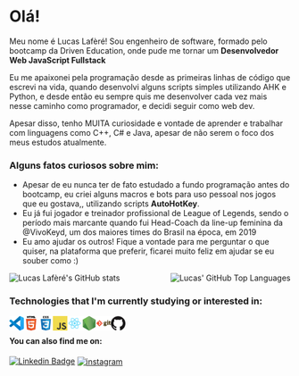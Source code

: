 # Olá!

Meu nome é Lucas Lafèré! Sou engenheiro de software, formado pelo bootcamp da Driven Education, onde pude me tornar um **Desenvolvedor Web JavaScript Fullstack**

Eu me apaixonei pela programação desde as primeiras linhas de código que escrevi na vida, quando desenvolvi alguns scripts simples utilizando AHK e Python, e desde então eu sempre quis me desenvolver cada vez mais nesse caminho como programador, e decidi seguir como web dev.

Apesar disso, tenho MUITA curiosidade e vontade de aprender e trabalhar com linguagens como C++, C# e Java, apesar de não serem o foco dos meus estudos atualmente.

### Alguns fatos curiosos sobre mim:

- Apesar de eu nunca ter de fato estudado a fundo programação antes do bootcamp, eu criei alguns macros e bots para uso pessoal nos jogos que eu gostava,, utilizando  scripts **AutoHotKey**.
- Eu já fui jogador e treinador profissional de League of Legends, sendo o período mais marcante quando fui Head-Coach da line-up feminina da @VivoKeyd, um dos maiores times do Brasil na época, em 2019
- Eu amo ajudar os outros! Fique a vontade para me perguntar o que quiser, na plataforma que preferir, ficarei muito feliz em ajudar se eu souber como :)

![Lucas Lafèré's GitHub stats](https://github-readme-stats.vercel.app/api?username=lucaslafere&count_private=true&border_radius=15px) 
<img align="right" alt="Lucas' GitHub Top Languages" src="https://github-readme-stats.vercel.app/api/top-langs/?username=lucaslafere" />


### Technologies that I'm currently studying or interested in:

<img align="left" alt="Visual Studio Code" width="26px" src="https://raw.githubusercontent.com/github/explore/80688e429a7d4ef2fca1e82350fe8e3517d3494d/topics/visual-studio-code/visual-studio-code.png" />
<img align="left" alt="HTML5" width="26px" src="https://raw.githubusercontent.com/github/explore/80688e429a7d4ef2fca1e82350fe8e3517d3494d/topics/html/html.png" />
<img align="left" alt="CSS3" width="26px" src="https://raw.githubusercontent.com/github/explore/80688e429a7d4ef2fca1e82350fe8e3517d3494d/topics/css/css.png" />
<img align="left" alt="JavaScript" width="26px" src="https://raw.githubusercontent.com/github/explore/80688e429a7d4ef2fca1e82350fe8e3517d3494d/topics/javascript/javascript.png" />
<img align="left" alt="React" width="26px" src="https://raw.githubusercontent.com/github/explore/80688e429a7d4ef2fca1e82350fe8e3517d3494d/topics/react/react.png" />
<img align="left" alt="Node.js" width="26px" src="https://raw.githubusercontent.com/github/explore/80688e429a7d4ef2fca1e82350fe8e3517d3494d/topics/nodejs/nodejs.png" />
<img align="left" alt="Git" width="26px" src="https://raw.githubusercontent.com/github/explore/80688e429a7d4ef2fca1e82350fe8e3517d3494d/topics/git/git.png" />
<img align="left" alt="GitHub" width="26px" src="https://raw.githubusercontent.com/github/explore/78df643247d429f6cc873026c0622819ad797942/topics/github/github.png" />

<br>

#### You can also find me on:

[![Linkedin Badge](https://img.shields.io/badge/-LinkedIn-blue?style=flat-square&logo=Linkedin&logoColor=white&link=https://www.linkedin.com/in/lucaslafere/)](https://www.linkedin.com/in/lucaslafere/)
<a href="mailto:laferelucas@gmail.com" target="_blank">
 <img align="center" src="https://img.shields.io/badge/laferelucas@gmail.com-05122A?style=flat&logo=gmail" alt="instagram"/>
</a>
